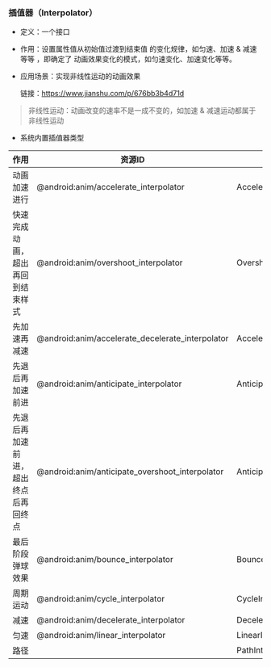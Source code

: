 ### 插值器（Interpolator）

- 定义：一个接口

- 作用：设置属性值从初始值过渡到结束值 的变化规律，如匀速、加速 & 减速等等
   ，即确定了 动画效果变化的模式，如匀速变化、加速变化等等。

- 应用场景：实现非线性运动的动画效果

  链接：https://www.jianshu.com/p/676bb3b4d71d
  

> 非线性运动：动画改变的速率不是一成不变的，如加速 & 减速运动都属于非线性运动

- 系统内置插值器类型

| 作用                                 | 资源ID                                           | 对应的Java类                     |
| ------------------------------------ | ------------------------------------------------ | -------------------------------- |
| 动画加速进行                         | @android:anim/accelerate_interpolator            | AccelerateInterpolator           |
| 快速完成动画，超出再回到结束样式     | @android:anim/overshoot_interpolator             | OvershootInterpolator            |
| 先加速再减速                         | @android:anim/accelerate_decelerate_interpolator | AccelerateDecelerateInterpolator |
| 先退后再加速前进                     | @android:anim/anticipate_interpolator            | AnticipateInterpolator           |
| 先退后再加速前进，超出终点后再回终点 | @android:anim/anticipate_overshoot_interpolator  | AnticipateOvershootInterpolator  |
| 最后阶段弹球效果                     | @android:anim/bounce_interpolator                | BounceInterpolator               |
| 周期运动                             | @android:anim/cycle_interpolator                 | CycleInterpolator                |
| 减速                                 | @android:anim/decelerate_interpolator            | DecelerateInterpolator           |
| 匀速                                 | @android:anim/linear_interpolator                | LinearInterpolator               |
| 路径 | |PathInterpolator|